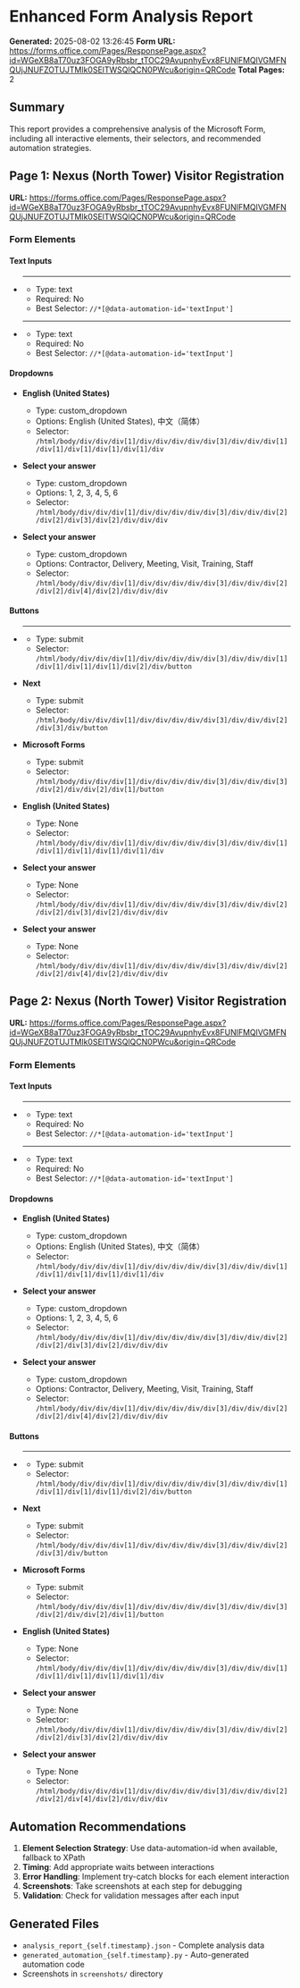 # Enhanced Form Analysis Report

**Generated:** 2025-08-02 13:26:45
**Form URL:** https://forms.office.com/Pages/ResponsePage.aspx?id=WGeXB8aT70uz3FOGA9yRbsbr_tTOC29AvupnhyEvx8FUNlFMQlVGMFNQUjJNUFZOTUJTMlk0SElTWSQlQCN0PWcu&origin=QRCode
**Total Pages:** 2

## Summary

This report provides a comprehensive analysis of the Microsoft Form, including all interactive elements, their selectors, and recommended automation strategies.

## Page 1: Nexus (North Tower) Visitor Registration

**URL:** https://forms.office.com/Pages/ResponsePage.aspx?id=WGeXB8aT70uz3FOGA9yRbsbr_tTOC29AvupnhyEvx8FUNlFMQlVGMFNQUjJNUFZOTUJTMlk0SElTWSQlQCN0PWcu&origin=QRCode

### Form Elements

#### Text Inputs
- ****
  - Type: text
  - Required: No
  - Best Selector: `//*[@data-automation-id='textInput']`

- ****
  - Type: text
  - Required: No
  - Best Selector: `//*[@data-automation-id='textInput']`

#### Dropdowns
- **English (United States)**
  - Type: custom_dropdown
  - Options: English (United States), 中文（简体）
  - Selector: `/html/body/div/div/div[1]/div/div/div/div/div[3]/div/div/div[1]/div[1]/div[1]/div[1]/div[1]/div`

- **Select your answer**
  - Type: custom_dropdown
  - Options: 1, 2, 3, 4, 5, 6
  - Selector: `/html/body/div/div/div[1]/div/div/div/div/div[3]/div/div/div[2]/div[2]/div[3]/div[2]/div/div/div`

- **Select your answer**
  - Type: custom_dropdown
  - Options: Contractor, Delivery, Meeting, Visit, Training, Staff
  - Selector: `/html/body/div/div/div[1]/div/div/div/div/div[3]/div/div/div[2]/div[2]/div[4]/div[2]/div/div/div`

#### Buttons
- ****
  - Type: submit
  - Selector: `/html/body/div/div/div[1]/div/div/div/div/div[3]/div/div/div[1]/div[1]/div[1]/div[1]/div[2]/div/button`

- **Next**
  - Type: submit
  - Selector: `/html/body/div/div/div[1]/div/div/div/div/div[3]/div/div/div[2]/div[3]/div/button`

- **Microsoft Forms**
  - Type: submit
  - Selector: `/html/body/div/div/div[1]/div/div/div/div/div[3]/div/div/div[3]/div[2]/div/div[2]/div[1]/button`

- **English (United States)**
  - Type: None
  - Selector: `/html/body/div/div/div[1]/div/div/div/div/div[3]/div/div/div[1]/div[1]/div[1]/div[1]/div[1]/div`

- **Select your answer**
  - Type: None
  - Selector: `/html/body/div/div/div[1]/div/div/div/div/div[3]/div/div/div[2]/div[2]/div[3]/div[2]/div/div/div`

- **Select your answer**
  - Type: None
  - Selector: `/html/body/div/div/div[1]/div/div/div/div/div[3]/div/div/div[2]/div[2]/div[4]/div[2]/div/div/div`

## Page 2: Nexus (North Tower) Visitor Registration

**URL:** https://forms.office.com/Pages/ResponsePage.aspx?id=WGeXB8aT70uz3FOGA9yRbsbr_tTOC29AvupnhyEvx8FUNlFMQlVGMFNQUjJNUFZOTUJTMlk0SElTWSQlQCN0PWcu&origin=QRCode

### Form Elements

#### Text Inputs
- ****
  - Type: text
  - Required: No
  - Best Selector: `//*[@data-automation-id='textInput']`

- ****
  - Type: text
  - Required: No
  - Best Selector: `//*[@data-automation-id='textInput']`

#### Dropdowns
- **English (United States)**
  - Type: custom_dropdown
  - Options: English (United States), 中文（简体）
  - Selector: `/html/body/div/div/div[1]/div/div/div/div/div[3]/div/div/div[1]/div[1]/div[1]/div[1]/div[1]/div`

- **Select your answer**
  - Type: custom_dropdown
  - Options: 1, 2, 3, 4, 5, 6
  - Selector: `/html/body/div/div/div[1]/div/div/div/div/div[3]/div/div/div[2]/div[2]/div[3]/div[2]/div/div/div`

- **Select your answer**
  - Type: custom_dropdown
  - Options: Contractor, Delivery, Meeting, Visit, Training, Staff
  - Selector: `/html/body/div/div/div[1]/div/div/div/div/div[3]/div/div/div[2]/div[2]/div[4]/div[2]/div/div/div`

#### Buttons
- ****
  - Type: submit
  - Selector: `/html/body/div/div/div[1]/div/div/div/div/div[3]/div/div/div[1]/div[1]/div[1]/div[1]/div[2]/div/button`

- **Next**
  - Type: submit
  - Selector: `/html/body/div/div/div[1]/div/div/div/div/div[3]/div/div/div[2]/div[3]/div/button`

- **Microsoft Forms**
  - Type: submit
  - Selector: `/html/body/div/div/div[1]/div/div/div/div/div[3]/div/div/div[3]/div[2]/div/div[2]/div[1]/button`

- **English (United States)**
  - Type: None
  - Selector: `/html/body/div/div/div[1]/div/div/div/div/div[3]/div/div/div[1]/div[1]/div[1]/div[1]/div[1]/div`

- **Select your answer**
  - Type: None
  - Selector: `/html/body/div/div/div[1]/div/div/div/div/div[3]/div/div/div[2]/div[2]/div[3]/div[2]/div/div/div`

- **Select your answer**
  - Type: None
  - Selector: `/html/body/div/div/div[1]/div/div/div/div/div[3]/div/div/div[2]/div[2]/div[4]/div[2]/div/div/div`

## Automation Recommendations

1. **Element Selection Strategy**: Use data-automation-id when available, fallback to XPath
2. **Timing**: Add appropriate waits between interactions
3. **Error Handling**: Implement try-catch blocks for each element interaction
4. **Screenshots**: Take screenshots at each step for debugging
5. **Validation**: Check for validation messages after each input

## Generated Files

- `analysis_report_{self.timestamp}.json` - Complete analysis data
- `generated_automation_{self.timestamp}.py` - Auto-generated automation code
- Screenshots in `screenshots/` directory

